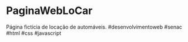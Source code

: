 # PaginaWebLoCar
 Página fictícia de locação de automáveis. #desenvolvimentoweb #senac #html #css #javascript
